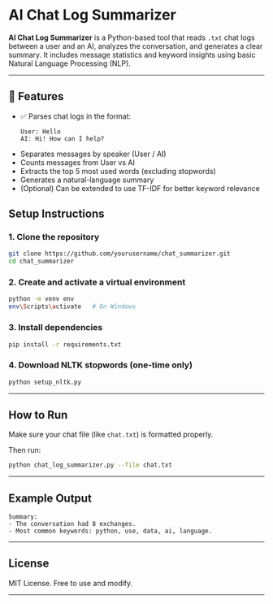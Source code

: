 # AI Chat Log Summarizer

**AI Chat Log Summarizer** is a Python-based tool that reads `.txt` chat logs between a user and an AI, analyzes the conversation, and generates a clear summary. It includes message statistics and keyword insights using basic Natural Language Processing (NLP).

---

## 🚀 Features

- ✅ Parses chat logs in the format:
  ```
  User: Hello
  AI: Hi! How can I help?
  ```
- Separates messages by speaker (User / AI)
- Counts messages from User vs AI
- Extracts the top 5 most used words (excluding stopwords)
- Generates a natural-language summary
- (Optional) Can be extended to use TF-IDF for better keyword relevance


## Setup Instructions

### 1. Clone the repository

```bash
git clone https://github.com/yourusername/chat_summarizer.git
cd chat_summarizer
```

### 2. Create and activate a virtual environment

```bash
python -m venv env
env\Scripts\activate   # On Windows
```

### 3. Install dependencies

```bash
pip install -r requirements.txt
```

### 4. Download NLTK stopwords (one-time only)

```bash
python setup_nltk.py
```

---

## How to Run

Make sure your chat file (like `chat.txt`) is formatted properly.

Then run:

```bash
python chat_log_summarizer.py --file chat.txt
```

---

## Example Output

```
Summary:
- The conversation had 8 exchanges.
- Most common keywords: python, use, data, ai, language.
```

---

## License

MIT License. Free to use and modify.

---
